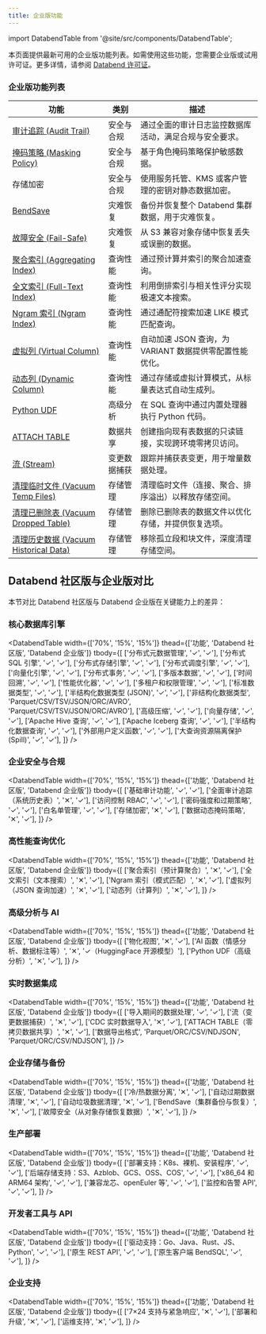 ```yaml
---
title: 企业版功能
---
```


import DatabendTable from '@site/src/components/DatabendTable';

本页面提供最新可用的企业版功能列表。如需使用这些功能，您需要企业版或试用许可证。更多详情，请参阅 [Databend 许可证](20-license.md)。

### 企业版功能列表

| 功能                                                                          | 类别       | 描述                                                                                                                                                                                                                                                                                                                                                                                                                                                                              |
| -------------------------------------------------------------------------------- | -------------- | ------------------------------------------------------------------------------------------------------------------------------------------------------------------------------------------------------------------------------------------------------------------------------------------------------------------------------------------------------------------------------------------------------------------------------------------------------------------------ |
| [审计追踪 (Audit Trail)](/guides/security/audit-trail)                                     | 安全与合规 | 通过全面的审计日志监控数据库活动，满足合规与安全要求。                                                                                                                                                                                                                                                                                                                                                                                                                                                   |
| [掩码策略 (Masking Policy)](/sql/sql-commands/ddl/mask-policy/)                             | 安全与合规 | 基于角色掩码策略保护敏感数据。                                                                                                                                                                                                                                                                                                                                                                                                                                |
| 存储加密                                                               | 安全与合规 | 使用服务托管、KMS 或客户管理的密钥对静态数据加密。                                                                                                                                                                                                                                                                                                                                                                               |
| [BendSave](/guides/data-management/data-recovery#bendsave) | 灾难恢复 | 备份并恢复整个 Databend 集群数据，用于灾难恢复。 |
| [故障安全 (Fail-Safe)](/guides/security/fail-safe)                                          | 灾难恢复  | 从 S3 兼容对象存储中恢复丢失或误删的数据。                                                                                                                                                                                                                                                                                                                                                                                            |
| [聚合索引 (Aggregating Index)](/sql/sql-commands/ddl/aggregating-index)                     | 查询性能  | 通过预计算并索引的聚合加速查询。                                                                                                                                                                                                                                                                                                                                                                                                             |
| [全文索引 (Full-Text Index)](/guides/performance/fulltext-index)                           | 查询性能  | 利用倒排索引与相关性评分实现极速文本搜索。                                                                                                                                                                                                                                                                                                                                                                          |
| [Ngram 索引 (Ngram Index)](/guides/performance/ngram-index)                                  | 查询性能  | 通过通配符搜索加速 LIKE 模式匹配查询。                                                                                                                                                                                                                                                                                                                                                                                                        |
| [虚拟列 (Virtual Column)](/sql/sql-commands/ddl/virtual-column)                          | 查询性能  | 自动加速 JSON 查询，为 VARIANT 数据提供零配置性能优化。                                                                                                                                                                                                                                                                                                                                                                |
| [动态列 (Dynamic Column)](/sql/sql-commands/ddl/table/ddl-create-table#computed-columns)  | 查询性能  | 通过存储或虚拟计算模式，从标量表达式自动生成列。                                                                                                                                                                                                                                                                                                                                                                         |
| [Python UDF](/sql/sql-commands/ddl/udf/ddl-create-function-embedded#python)              | 高级分析 | 在 SQL 查询中通过内置处理器执行 Python 代码。                                                                                                                                                                                                                                                                                                                                                                                          |
| [ATTACH TABLE](/sql/sql-commands/ddl/table/attach-table)                         | 数据共享       | 创建指向现有表数据的只读链接，实现跨环境零拷贝访问。                                                                                                                                                                                                                                                                                                                                                                                |
| [流 (Stream)](/sql/sql-commands/ddl/stream)                                           | 变更数据捕获 | 跟踪并捕获表变更，用于增量数据处理。                                                                                                                                                                                                                                                                                                                                                                                                        |
| [清理临时文件 (Vacuum Temp Files)](/sql/sql-commands/administration-cmds/vacuum-temp-files)     | 存储管理 | 清理临时文件（连接、聚合、排序溢出）以释放存储空间。                                                                                                                                                                                                                                                                                                                                                                          |
| [清理已删除表 (Vacuum Dropped Table)](/sql/sql-commands/ddl/table/vacuum-drop-table)            | 存储管理 | 删除已删除表的数据文件以优化存储，并提供恢复选项。                                                                                                                                                                                                                                                                                                                                                                           |
| [清理历史数据 (Vacuum Historical Data)](/sql/sql-commands/ddl/table/vacuum-table)               | 存储管理 | 移除孤立段和块文件，深度清理存储空间。                                                                                                                                                                                                                                                                                                                                                                                      |

## Databend 社区版与企业版对比

本节对比 Databend 社区版与 Databend 企业版在关键能力上的差异：

### 核心数据库引擎

<DatabendTable
width={['70%', '15%', '15%']}
thead={['功能', 'Databend 社区版', 'Databend 企业版']}
tbody={[
['分布式元数据管理', '✓', '✓'],
['分布式 SQL 引擎', '✓', '✓'],
['分布式存储引擎', '✓', '✓'],
['分布式调度引擎', '✓', '✓'],
['向量化引擎', '✓', '✓'],
['分布式事务', '✓', '✓'],
['多版本数据', '✓', '✓'],
['时间回溯', '✓', '✓'],
['性能优化器', '✓', '✓'],
['多租户和权限管理', '✓', '✓'],
['标准数据类型', '✓', '✓'],
['半结构化数据类型 (JSON)', '✓', '✓'],
['非结构化数据类型', 'Parquet/CSV/TSV/JSON/ORC/AVRO', 'Parquet/CSV/TSV/JSON/ORC/AVRO'],
['高级压缩', '✓', '✓'],
['向量存储', '✓', '✓'],
['Apache Hive 查询', '✓', '✓'],
['Apache Iceberg 查询', '✓', '✓'],
['半结构化数据查询', '✓', '✓'],
['外部用户定义函数', '✓', '✓'],
['大查询资源隔离保护 (Spill)', '✓', '✓'],
]}
/>

### 企业安全与合规

<DatabendTable
width={['70%', '15%', '15%']}
thead={['功能', 'Databend 社区版', 'Databend 企业版']}
tbody={[
['基础审计功能', '✓', '✓'],
['全面审计追踪（系统历史表）', '✕', '✓'],
['访问控制 RBAC', '✓', '✓'],
['密码强度和过期策略', '✓', '✓'],
['白名单管理', '✓', '✓'],
['存储加密', '✕', '✓'],
['数据动态掩码策略', '✕', '✓'],
]}
/>

### 高性能查询优化

<DatabendTable
width={['70%', '15%', '15%']}
thead={['功能', 'Databend 社区版', 'Databend 企业版']}
tbody={[
['聚合索引（预计算聚合）', '✕', '✓'],
['全文索引（文本搜索）', '✕', '✓'],
['Ngram 索引（模式匹配）', '✕', '✓'],
['虚拟列（JSON 查询加速）', '✕', '✓'],
['动态列（计算列）', '✕', '✓'],
]}
/>

### 高级分析与 AI

<DatabendTable
width={['70%', '15%', '15%']}
thead={['功能', 'Databend 社区版', 'Databend 企业版']}
tbody={[
['物化视图', '✕', '✓'],
['AI 函数（情感分析、数据标注等）', '✕', '✓（HuggingFace 开源模型）'],
['Python UDF（高级分析）', '✕', '✓'],
]}
/>

### 实时数据集成

<DatabendTable
width={['70%', '15%', '15%']}
thead={['功能', 'Databend 社区版', 'Databend 企业版']}
tbody={[
['导入期间的数据处理', '✓', '✓'],
['流（变更数据捕获）', '✕', '✓'],
['CDC 实时数据导入', '✕', '✓'],
['ATTACH TABLE（零拷贝数据共享）', '✕', '✓'],
['数据导出格式', 'Parquet/ORC/CSV/NDJSON', 'Parquet/ORC/CSV/NDJSON'],
]}
/>

### 企业存储与备份

<DatabendTable
width={['70%', '15%', '15%']}
thead={['功能', 'Databend 社区版', 'Databend 企业版']}
tbody={[
['冷/热数据分离', '✕', '✓'],
['自动过期数据清理', '✕', '✓'],
['自动垃圾数据清理', '✕', '✓'],
['BendSave（集群备份与恢复）', '✕', '✓'],
['故障安全（从对象存储恢复数据）', '✕', '✓'],
]}
/>

### 生产部署

<DatabendTable
width={['70%', '15%', '15%']}
thead={['功能', 'Databend 社区版', 'Databend 企业版']}
tbody={[
['部署支持：K8s、裸机、安装程序', '✓', '✓'],
['后端存储支持：S3、Azblob、GCS、OSS、COS', '✓', '✓'],
['x86_64 和 ARM64 架构', '✓', '✓'],
['兼容龙芯、openEuler 等', '✓', '✓'],
['监控和告警 API', '✓', '✓'],
]}
/>

### 开发者工具与 API

<DatabendTable
width={['70%', '15%', '15%']}
thead={['功能', 'Databend 社区版', 'Databend 企业版']}
tbody={[
['驱动支持：Go、Java、Rust、JS、Python', '✓', '✓'],
['原生 REST API', '✓', '✓'],
['原生客户端 BendSQL', '✓', '✓'],
]}
/>

### 企业支持

<DatabendTable
width={['70%', '15%', '15%']}
thead={['功能', 'Databend 社区版', 'Databend 企业版']}
tbody={[
['7×24 支持与紧急响应', '✕', '✓'],
['部署和升级', '✕', '✓'],
['运维支持', '✕', '✓'],
]}
/>